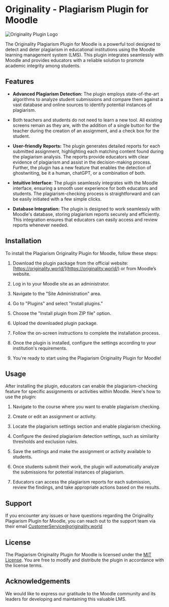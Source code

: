 # Originality - Plagiarism Plugin for Moodle

![Originality Plugin Logo](https://originality.co.il/images/logo.png)

The Originality Plagiarism Plugin for Moodle is a powerful tool designed to detect and deter plagiarism in educational institutions using the Moodle learning management system (LMS). This plugin integrates seamlessly with Moodle and provides educators with a reliable solution to promote academic integrity among students.

## Features

- **Advanced Plagiarism Detection:** The plugin employs state-of-the-art algorithms to analyze student submissions and compare them against a vast database and online sources to identify potential instances of plagiarism.

- Both teachers and students do not need to learn a new tool. All existing screens remain as they are, with the addition of a single button for the teacher during the creation of an assignment, and a check box for the student.

- **User-friendly Reports:** The plugin generates detailed reports for each submitted assignment, highlighting each matching content found during the plagiarism analysis. The reports provide educators with clear evidence of plagiarism and assist in the decision-making process. Further, the plugin has a new feature that enables the detection of ghostwriting, be it a human, chatGPT, or a combination of both.

- **Intuitive Interface:** The plugin seamlessly integrates with the Moodle interface, ensuring a smooth user experience for both educators and students. The plagiarism-checking process is straightforward and can be easily initiated with a few simple clicks.

- **Database Integration:** The plugin is designed to work seamlessly with Moodle's database, storing plagiarism reports securely and efficiently. This integration ensures that educators can easily access and review reports whenever needed.

## Installation

To install the Plagiarism Originality Plugin for Moodle, follow these steps:

1. Download the plugin package from the official website: [https://originality.world/](https://originality.world/) or from Moodle’s website.

2. Log in to your Moodle site as an administrator.

3. Navigate to the "Site Administration" area.

4. Go to "Plugins" and select "Install plugins."

5. Choose the "Install plugin from ZIP file" option.

6. Upload the downloaded plugin package.

7. Follow the on-screen instructions to complete the installation process.

8. Once the plugin is installed, configure the settings according to your institution's requirements.

9. You're ready to start using the Plagiarism Originality Plugin for Moodle!

## Usage

After installing the plugin, educators can enable the plagiarism-checking feature for specific assignments or activities within Moodle. Here's how to use the plugin:

1. Navigate to the course where you want to enable plagiarism checking.

2. Create or edit an assignment or activity.

3. Locate the plagiarism settings section and enable plagiarism checking.

4. Configure the desired plagiarism detection settings, such as similarity thresholds and exclusion rules.

5. Save the settings and make the assignment or activity available to students.

6. Once students submit their work, the plugin will automatically analyze the submissions for potential instances of plagiarism.

7. Educators can access the plagiarism reports for each submission, review the findings, and take appropriate actions based on the results.

## Support

If you encounter any issues or have questions regarding the Originality Plagiarism Plugin for Moodle, you can reach out to the support team via their email [CustomerService@originality.world](CustomerService@originality.world)

## License

The Plagiarism Originality Plugin for Moodle is licensed under the [MIT License](https://opensource.org/licenses/MIT).
You are free to modify and distribute the plugin in accordance with the license terms.

## Acknowledgements

We would like to express our gratitude to the Moodle community and its leaders for developing and maintaining this valuable LMS.